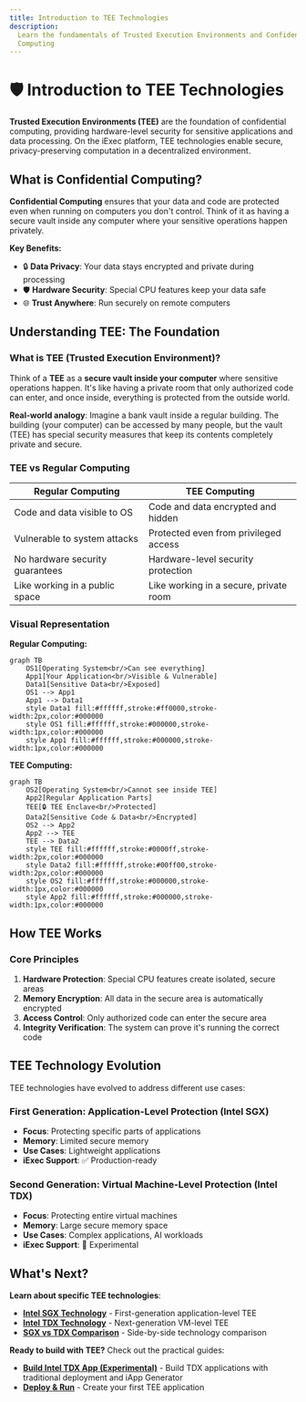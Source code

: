 ```yaml
---
title: Introduction to TEE Technologies
description:
  Learn the fundamentals of Trusted Execution Environments and Confidential
  Computing
---
```


# 🛡️ Introduction to TEE Technologies

**Trusted Execution Environments (TEE)** are the foundation of confidential
computing, providing hardware-level security for sensitive applications and data
processing. On the iExec platform, TEE technologies enable secure,
privacy-preserving computation in a decentralized environment.

## What is Confidential Computing?

**Confidential Computing** ensures that your data and code are protected even
when running on computers you don't control. Think of it as having a secure
vault inside any computer where your sensitive operations happen privately.

**Key Benefits:**

- 🔒 **Data Privacy**: Your data stays encrypted and private during processing
- 🛡️ **Hardware Security**: Special CPU features keep your data safe
- 🌐 **Trust Anywhere**: Run securely on remote computers

## Understanding TEE: The Foundation

### What is TEE (Trusted Execution Environment)?

Think of a **TEE** as a **secure vault inside your computer** where sensitive
operations happen. It's like having a private room that only authorized code can
enter, and once inside, everything is protected from the outside world.

**Real-world analogy**: Imagine a bank vault inside a regular building. The
building (your computer) can be accessed by many people, but the vault (TEE) has
special security measures that keep its contents completely private and secure.

### TEE vs Regular Computing

| **Regular Computing**           | **TEE Computing**                      |
| ------------------------------- | -------------------------------------- |
| Code and data visible to OS     | Code and data encrypted and hidden     |
| Vulnerable to system attacks    | Protected even from privileged access  |
| No hardware security guarantees | Hardware-level security protection     |
| Like working in a public space  | Like working in a secure, private room |

### Visual Representation

**Regular Computing:**

```mermaid
graph TB
    OS1[Operating System<br/>Can see everything]
    App1[Your Application<br/>Visible & Vulnerable]
    Data1[Sensitive Data<br/>Exposed]
    OS1 --> App1
    App1 --> Data1
    style Data1 fill:#ffffff,stroke:#ff0000,stroke-width:2px,color:#000000
    style OS1 fill:#ffffff,stroke:#000000,stroke-width:1px,color:#000000
    style App1 fill:#ffffff,stroke:#000000,stroke-width:1px,color:#000000
```

**TEE Computing:**

```mermaid
graph TB
    OS2[Operating System<br/>Cannot see inside TEE]
    App2[Regular Application Parts]
    TEE[🔒 TEE Enclave<br/>Protected]
    Data2[Sensitive Code & Data<br/>Encrypted]
    OS2 --> App2
    App2 --> TEE
    TEE --> Data2
    style TEE fill:#ffffff,stroke:#0000ff,stroke-width:2px,color:#000000
    style Data2 fill:#ffffff,stroke:#00ff00,stroke-width:2px,color:#000000
    style OS2 fill:#ffffff,stroke:#000000,stroke-width:1px,color:#000000
    style App2 fill:#ffffff,stroke:#000000,stroke-width:1px,color:#000000
```

## How TEE Works

### Core Principles

1. **Hardware Protection**: Special CPU features create isolated, secure areas
2. **Memory Encryption**: All data in the secure area is automatically encrypted
3. **Access Control**: Only authorized code can enter the secure area
4. **Integrity Verification**: The system can prove it's running the correct
   code

## TEE Technology Evolution

TEE technologies have evolved to address different use cases:

### First Generation: Application-Level Protection (Intel SGX)

- **Focus**: Protecting specific parts of applications
- **Memory**: Limited secure memory
- **Use Cases**: Lightweight applications
- **iExec Support**: ✅ Production-ready

### Second Generation: Virtual Machine-Level Protection (Intel TDX)

- **Focus**: Protecting entire virtual machines
- **Memory**: Large secure memory space
- **Use Cases**: Complex applications, AI workloads
- **iExec Support**: 🔬 Experimental

## What's Next?

**Learn about specific TEE technologies**:

- **[Intel SGX Technology](/get-started/protocol/tee/intel-sgx)** -
  First-generation application-level TEE
- **[Intel TDX Technology](/get-started/protocol/tee/intel-tdx)** -
  Next-generation VM-level TEE
- **[SGX vs TDX Comparison](/get-started/protocol/tee/sgx-vs-tdx)** -
  Side-by-side technology comparison

**Ready to build with TEE?** Check out the practical guides:

- **[Build Intel TDX App (Experimental)](/guides/build-iapp/advanced/create-your-first-tdx-app)** -
  Build TDX applications with traditional deployment and iApp Generator
- **[Deploy & Run](/guides/build-iapp/deploy-&-run)** - Create your first
  TEE application
